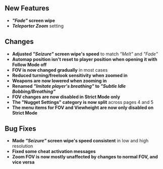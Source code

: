 ## New Features

- **_"Fade"_ screen wipe**
- _**Teleporter Zoom**_ setting

## Changes

- **Adjusted _"Seizure"_ screen wipe's speed** to match _"Melt"_ and _"Fade"_
- **Automap position isn't reset to player position when opening it with Follow Mode off**
- **FOV is now changed gradually** in most cases
- **Reduced turning/freelook sensitivity when zoomed in**
- **Weapons are now lowered when zooming in**
- **Renamed _"Imitate player's breathing"_ to _"Subtle Idle Bobbing/Breathing"_**
- **FOV changes are now disabled in Strict Mode only**
- **The "Nugget Settings" category is now split** across pages 4 and 5
- **The menu items for FOV and Viewheight are now only disabled on Strict Mode**

## Bug Fixes

- **Made _"Seizure"_ screen wipe's speed consistent** in low and high resolution
- **Fixed some cheat activation messages**
- **Zoom FOV is now mostly unaffected by changes to normal FOV, and vice versa**
